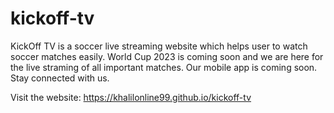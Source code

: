 # kickoff-tv
KickOff TV is a soccer live streaming website which helps user to watch soccer matches easily. World Cup 2023 is coming soon and we are here for the live straming of all important matches. Our mobile app is coming soon. Stay connected with us.

Visit the website: https://khalilonline99.github.io/kickoff-tv